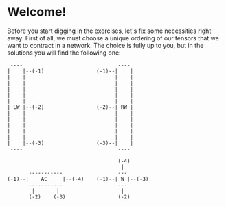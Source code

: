 # Welcome!

Before you start digging in the exercises, let's fix some necessities right away.
First of all, we must choose a unique ordering of our tensors that we want to contract in a network.
The choice is fully up to you, but in the solutions you will find the following one:

```
 ----                               ---- 
|    |--(-1)                 (-1)--|    |
|    |                             |    |
|    |                             |    |
|    |                             |    |
|    |                             |    |
|    |                             |    |
| LW |--(-2)                 (-2)--| RW |
|    |                             |    |
|    |                             |    |
|    |                             |    |
|    |                             |    |
|    |                             |    |
|    |--(-3)                 (-3)--|    |
 ----                               ---- 

                                    (-4)      
                                     |        
       -----------                  ---       
(-1)--|    AC     |--(-4)    (-1)--| W |--(-3)
       -----------                  ---       
        |       |                    |        
       (-2)    (-3)                 (-2)      
```